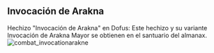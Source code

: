 ## Invocación de Arakna
Hechizo "Invocación de Arakna" en Dofus: Este hechizo y su variante Invocación de Arakna Mayor se obtienen en el santuario del almanax.
![combat_invocationarakne](https://media.discordapp.net/attachments/1107006154426560682/1107008004408229998/combat_invocationarakne-64x64.png)
